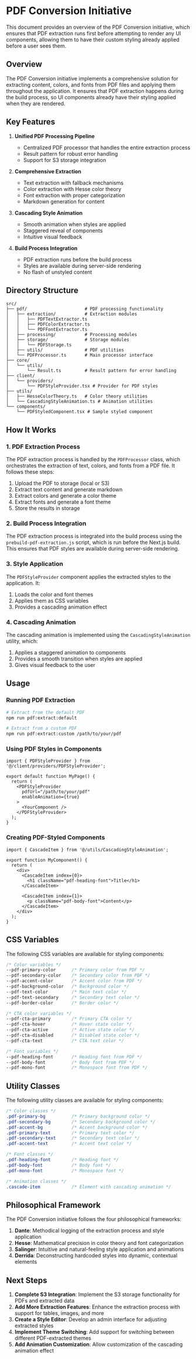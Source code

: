 # PDF Conversion Initiative

This document provides an overview of the PDF Conversion initiative, which ensures that PDF extraction runs first before attempting to render any UI components, allowing them to have their custom styling already applied before a user sees them.

## Overview

The PDF Conversion initiative implements a comprehensive solution for extracting content, colors, and fonts from PDF files and applying them throughout the application. It ensures that PDF extraction happens during the build process, so UI components already have their styling applied when they are rendered.

## Key Features

1. **Unified PDF Processing Pipeline**
   - Centralized PDF processor that handles the entire extraction process
   - Result pattern for robust error handling
   - Support for S3 storage integration

2. **Comprehensive Extraction**
   - Text extraction with fallback mechanisms
   - Color extraction with Hesse color theory
   - Font extraction with proper categorization
   - Markdown generation for content

3. **Cascading Style Animation**
   - Smooth animation when styles are applied
   - Staggered reveal of components
   - Intuitive visual feedback

4. **Build Process Integration**
   - PDF extraction runs before the build process
   - Styles are available during server-side rendering
   - No flash of unstyled content

## Directory Structure

```
src/
├── pdf/                      # PDF processing functionality
│   ├── extraction/           # Extraction modules
│   │   ├── PDFTextExtractor.ts
│   │   ├── PDFColorExtractor.ts
│   │   └── PDFFontExtractor.ts
│   ├── processing/           # Processing modules
│   ├── storage/              # Storage modules
│   │   └── PDFStorage.ts
│   ├── utils/                # PDF utilities
│   └── PDFProcessor.ts       # Main processor interface
├── core/
│   └── utils/
│       └── Result.ts         # Result pattern for error handling
├── client/
│   └── providers/
│       └── PDFStyleProvider.tsx # Provider for PDF styles
├── utils/
│   ├── HesseColorTheory.ts   # Color theory utilities
│   └── CascadingStyleAnimation.ts # Animation utilities
└── components/
    └── PDFStyledComponent.tsx # Sample styled component
```

## How It Works

### 1. PDF Extraction Process

The PDF extraction process is handled by the `PDFProcessor` class, which orchestrates the extraction of text, colors, and fonts from a PDF file. It follows these steps:

1. Upload the PDF to storage (local or S3)
2. Extract text content and generate markdown
3. Extract colors and generate a color theme
4. Extract fonts and generate a font theme
5. Store the results in storage

### 2. Build Process Integration

The PDF extraction process is integrated into the build process using the `prebuild-pdf-extraction.js` script, which is run before the Next.js build. This ensures that PDF styles are available during server-side rendering.

### 3. Style Application

The `PDFStyleProvider` component applies the extracted styles to the application. It:

1. Loads the color and font themes
2. Applies them as CSS variables
3. Provides a cascading animation effect

### 4. Cascading Animation

The cascading animation is implemented using the `CascadingStyleAnimation` utility, which:

1. Applies a staggered animation to components
2. Provides a smooth transition when styles are applied
3. Gives visual feedback to the user

## Usage

### Running PDF Extraction

```bash
# Extract from the default PDF
npm run pdf:extract:default

# Extract from a custom PDF
npm run pdf:extract:custom /path/to/your/pdf
```

### Using PDF Styles in Components

```tsx
import { PDFStyleProvider } from '@/client/providers/PDFStyleProvider';

export default function MyPage() {
  return (
    <PDFStyleProvider
      pdfUrl="/path/to/your/pdf"
      enableAnimation={true}
    >
      <YourComponent />
    </PDFStyleProvider>
  );
}
```

### Creating PDF-Styled Components

```tsx
import { CascadeItem } from '@/utils/CascadingStyleAnimation';

export function MyComponent() {
  return (
    <div>
      <CascadeItem index={0}>
        <h1 className="pdf-heading-font">Title</h1>
      </CascadeItem>
      
      <CascadeItem index={1}>
        <p className="pdf-body-font">Content</p>
      </CascadeItem>
    </div>
  );
}
```

## CSS Variables

The following CSS variables are available for styling components:

```css
/* Color variables */
--pdf-primary-color      /* Primary color from PDF */
--pdf-secondary-color    /* Secondary color from PDF */
--pdf-accent-color       /* Accent color from PDF */
--pdf-background-color   /* Background color */
--pdf-text-color         /* Main text color */
--pdf-text-secondary     /* Secondary text color */
--pdf-border-color       /* Border color */

/* CTA color variables */
--pdf-cta-primary        /* Primary CTA color */
--pdf-cta-hover          /* Hover state color */
--pdf-cta-active         /* Active state color */
--pdf-cta-disabled       /* Disabled state color */
--pdf-cta-text           /* CTA text color */

/* Font variables */
--pdf-heading-font       /* Heading font from PDF */
--pdf-body-font          /* Body font from PDF */
--pdf-mono-font          /* Monospace font from PDF */
```

## Utility Classes

The following utility classes are available for styling components:

```css
/* Color classes */
.pdf-primary-bg          /* Primary background color */
.pdf-secondary-bg        /* Secondary background color */
.pdf-accent-bg           /* Accent background color */
.pdf-primary-text        /* Primary text color */
.pdf-secondary-text      /* Secondary text color */
.pdf-accent-text         /* Accent text color */

/* Font classes */
.pdf-heading-font        /* Heading font */
.pdf-body-font           /* Body font */
.pdf-mono-font           /* Monospace font */

/* Animation classes */
.cascade-item            /* Element with cascading animation */
```

## Philosophical Framework

The PDF Conversion initiative follows the four philosophical frameworks:

1. **Dante**: Methodical logging of the extraction process and style application
2. **Hesse**: Mathematical precision in color theory and font categorization
3. **Salinger**: Intuitive and natural-feeling style application and animations
4. **Derrida**: Deconstructing hardcoded styles into dynamic, contextual elements

## Next Steps

1. **Complete S3 Integration**: Implement the S3 storage functionality for PDFs and extracted data
2. **Add More Extraction Features**: Enhance the extraction process with support for tables, images, and more
3. **Create a Style Editor**: Develop an admin interface for adjusting extracted styles
4. **Implement Theme Switching**: Add support for switching between different PDF-extracted themes
5. **Add Animation Customization**: Allow customization of the cascading animation effect

